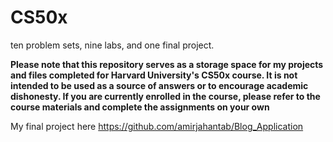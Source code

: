 # CS50x
ten problem sets, nine labs, and one final project.

__Please note that this repository serves as a storage space for my projects and files completed for Harvard University's CS50x course. It is not intended to be used as a source of answers or to encourage academic dishonesty. If you are currently enrolled in the course, please refer to the course materials and complete the assignments on your own__

My final project here
https://github.com/amirjahantab/Blog_Application
